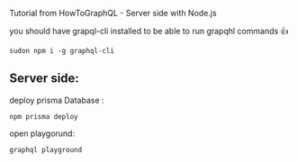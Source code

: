 Tutorial from HowToGraphQL - Server side with Node.js


you should have grapql-cli installed to be able to run grapqhl commands 👍

```
sudon npm i -g graphql-cli
```

## Server side:

deploy prisma Database :
```
npm prisma deploy
```

open playgorund: 

```
graphql playground
```
